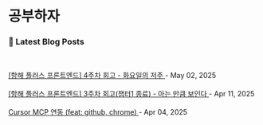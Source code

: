 
# 공부하자

### 📕 Latest Blog Posts

<br/>
 
<a href="https://s-o-o-min.tistory.com/entry/%ED%95%AD%ED%95%B4-%ED%94%8C%EB%9F%AC%EC%8A%A4-%ED%94%84%EB%A1%A0%ED%8A%B8%EC%97%94%EB%93%9C-4%EC%A3%BC%EC%B0%A8-%ED%9A%8C%EA%B3%A0-%ED%99%94%EC%9A%94%EC%9D%BC%EC%9D%98-%EC%A0%80%EC%A3%BC"> [항해 플러스 프론트엔드] 4주차 회고 - 화요일의 저주 </a> - May 02, 2025<br/><br/>
<a href="https://s-o-o-min.tistory.com/entry/%ED%95%AD%ED%95%B4-%ED%94%8C%EB%9F%AC%EC%8A%A4-%ED%94%84%EB%A1%A0%ED%8A%B8%EC%97%94%EB%93%9C-3%EC%A3%BC%EC%B0%A8-%ED%9A%8C%EA%B3%A0"> [항해 플러스 프론트엔드] 3주차 회고(챕터1 종료) - 아는 만큼 보인다 </a> - Apr 11, 2025<br/><br/>
<a href="https://s-o-o-min.tistory.com/entry/Cursor-MCP-%EC%97%B0%EB%8F%99-feat-github-chrome"> Cursor MCP 연동 (feat: github, chrome) </a> - Apr 04, 2025<br/><br/>
